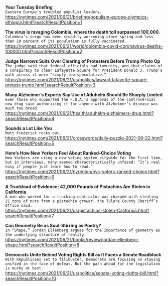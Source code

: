**Your Tuesday Briefing**\
`Eastern Europe’s troubled populist leaders.`\
https://nytimes.com/2021/06/21/briefing/populism-europe-olympics-ethiopia.html?searchResultPosition=1

**The virus is ravaging Colombia, where the death toll surpassed 100,000.**\
`Colombia’s surge has been steadily worsening since spring and less than 10 percent of its population is fully vaccinated.`\
https://nytimes.com/2021/06/21/world/colombia-covid-coronavirus-deaths-100000.html?searchResultPosition=2

**Judge Narrows Suits Over Clearing of Protesters Before Trump Photo Op**\
`The judge said that federal officials had immunity, and that claims of a conspiracy to clear Lafayette Square for President Donald J. Trump’s walk across it were “simply too speculative.”`\
https://nytimes.com/2021/06/21/us/politics/lawsuit-lafayette-square-protest-trump.html?searchResultPosition=3

**Many Alzheimer’s Experts Say Use of Aduhelm Should Be Sharply Limited**\
`Even those who supported the F.D.A.’s approval of the controversial new drug said authorizing it for anyone with Alzheimer’s disease was much too broad.`\
https://nytimes.com/2021/06/21/health/aduhelm-alzheimers-drug.html?searchResultPosition=4

**Sounds a Lot Like You**\
`Matt Frederick rocks out.`\
https://nytimes.com/2021/06/21/crosswords/daily-puzzle-2021-06-22.html?searchResultPosition=5

**Here’s How New Yorkers Feel About Ranked-Choice Voting**\
`New Yorkers are using a new voting system citywide for the first time, but in interviews, many seemed characteristically unfazed: “It’s real easy if people just learn how to read.”`\
https://nytimes.com/2021/06/21/nyregion/nyc-voters-ranked-choice.html?searchResultPosition=6

**A Truckload of Evidence: 42,000 Pounds of Pistachios Are Stolen in California**\
`A man who worked for a trucking contractor was charged with stealing 21 tons of nuts from a pistachio grower, the Tulare County Sheriff’s Office said.`\
https://nytimes.com/2021/06/21/us/pistachios-stolen-California.html?searchResultPosition=7

**Can Geometry Be as Soul-Stirring as Poetry?**\
`In “Shape,” Jordan Ellenberg argues for the importance of geometry as the underlying structure of reality.`\
https://nytimes.com/2021/06/21/books/review/jordan-ellenberg-shape.html?searchResultPosition=8

**Democrats Unite Behind Voting Rights Bill as It Faces a Senate Roadblock**\
`With Republicans set to filibuster, Democrats are focusing on staying unified in the face of defeat. But the path ahead for the legislation is murky at best.`\
https://nytimes.com/2021/06/21/us/politics/senate-voting-rights-bill.html?searchResultPosition=10

